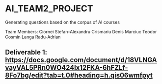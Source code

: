 # AI_TEAM2_PROJECT
Generating questions based on the corpus of AI courses

Team Members:
Ciornei Stefan-Alexandru
Crismariu Denis
Marciuc Teodor Cosmin
Langa Radu-Adrian

## Deliverable 1: https://docs.google.com/document/d/18VLNGAvayVAL5PRn0WO424Ix12FKA-6hFZLf-8Fo7bg/edit?tab=t.0#heading=h.qis06wmfpyt
